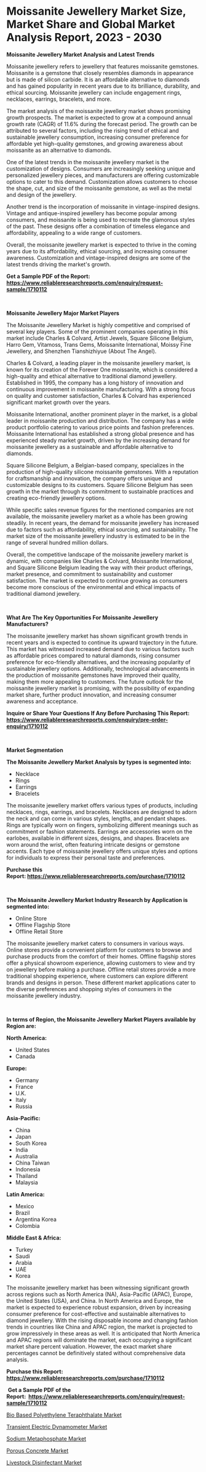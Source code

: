 <p><h1>Moissanite Jewellery Market Size, Market Share and Global Market Analysis Report, 2023 - 2030</h1></p><p><strong>Moissanite Jewellery Market Analysis and Latest Trends</strong></p>
<p><p>Moissanite jewellery refers to jewellery that features moissanite gemstones. Moissanite is a gemstone that closely resembles diamonds in appearance but is made of silicon carbide. It is an affordable alternative to diamonds and has gained popularity in recent years due to its brilliance, durability, and ethical sourcing. Moissanite jewellery can include engagement rings, necklaces, earrings, bracelets, and more.</p><p>The market analysis of the moissanite jewellery market shows promising growth prospects. The market is expected to grow at a compound annual growth rate (CAGR) of 11.6% during the forecast period. The growth can be attributed to several factors, including the rising trend of ethical and sustainable jewellery consumption, increasing consumer preference for affordable yet high-quality gemstones, and growing awareness about moissanite as an alternative to diamonds.</p><p>One of the latest trends in the moissanite jewellery market is the customization of designs. Consumers are increasingly seeking unique and personalized jewellery pieces, and manufacturers are offering customizable options to cater to this demand. Customization allows customers to choose the shape, cut, and size of the moissanite gemstone, as well as the metal and design of the jewellery.</p><p>Another trend is the incorporation of moissanite in vintage-inspired designs. Vintage and antique-inspired jewellery has become popular among consumers, and moissanite is being used to recreate the glamorous styles of the past. These designs offer a combination of timeless elegance and affordability, appealing to a wide range of customers.</p><p>Overall, the moissanite jewellery market is expected to thrive in the coming years due to its affordability, ethical sourcing, and increasing consumer awareness. Customization and vintage-inspired designs are some of the latest trends driving the market's growth.</p></p>
<p><strong>Get a Sample PDF of the Report:&nbsp; <a href="https://www.reliableresearchreports.com/enquiry/request-sample/1710112">https://www.reliableresearchreports.com/enquiry/request-sample/1710112</a></strong></p>
<p>&nbsp;</p>
<p><strong>Moissanite Jewellery Major Market Players</strong></p>
<p><p>The Moissanite Jewellery Market is highly competitive and comprised of several key players. Some of the prominent companies operating in this market include Charles & Colvard, Artist Jewels, Square Silicone Belgium, Harro Gem, Vitamoss, Trans Gems, Moissanite International, Moissy Fine Jewellery, and Shenzhen Tianshizhiyue (About The Angel).</p><p>Charles & Colvard, a leading player in the moissanite jewellery market, is known for its creation of the Forever One moissanite, which is considered a high-quality and ethical alternative to traditional diamond jewellery. Established in 1995, the company has a long history of innovation and continuous improvement in moissanite manufacturing. With a strong focus on quality and customer satisfaction, Charles & Colvard has experienced significant market growth over the years.</p><p>Moissanite International, another prominent player in the market, is a global leader in moissanite production and distribution. The company has a wide product portfolio catering to various price points and fashion preferences. Moissanite International has established a strong global presence and has experienced steady market growth, driven by the increasing demand for moissanite jewellery as a sustainable and affordable alternative to diamonds.</p><p>Square Silicone Belgium, a Belgian-based company, specializes in the production of high-quality silicone moissanite gemstones. With a reputation for craftsmanship and innovation, the company offers unique and customizable designs to its customers. Square Silicone Belgium has seen growth in the market through its commitment to sustainable practices and creating eco-friendly jewellery options.</p><p>While specific sales revenue figures for the mentioned companies are not available, the moissanite jewellery market as a whole has been growing steadily. In recent years, the demand for moissanite jewellery has increased due to factors such as affordability, ethical sourcing, and sustainability. The market size of the moissanite jewellery industry is estimated to be in the range of several hundred million dollars.</p><p>Overall, the competitive landscape of the moissanite jewellery market is dynamic, with companies like Charles & Colvard, Moissanite International, and Square Silicone Belgium leading the way with their product offerings, market presence, and commitment to sustainability and customer satisfaction. The market is expected to continue growing as consumers become more conscious of the environmental and ethical impacts of traditional diamond jewellery.</p></p>
<p>&nbsp;</p>
<p><strong>What Are The Key Opportunities For Moissanite Jewellery Manufacturers?</strong></p>
<p><p>The moissanite jewellery market has shown significant growth trends in recent years and is expected to continue its upward trajectory in the future. This market has witnessed increased demand due to various factors such as affordable prices compared to natural diamonds, rising consumer preference for eco-friendly alternatives, and the increasing popularity of sustainable jewellery options. Additionally, technological advancements in the production of moissanite gemstones have improved their quality, making them more appealing to customers. The future outlook for the moissanite jewellery market is promising, with the possibility of expanding market share, further product innovation, and increasing consumer awareness and acceptance.</p></p>
<p><strong>Inquire or Share Your Questions If Any Before Purchasing This Report: <a href="https://www.reliableresearchreports.com/enquiry/pre-order-enquiry/1710112">https://www.reliableresearchreports.com/enquiry/pre-order-enquiry/1710112</a></strong></p>
<p>&nbsp;</p>
<p><strong>Market Segmentation</strong></p>
<p><strong>The Moissanite Jewellery Market Analysis by types is segmented into:</strong></p>
<p><ul><li>Necklace</li><li>Rings</li><li>Earrings</li><li>Bracelets</li></ul></p>
<p><p>The moissanite jewellery market offers various types of products, including necklaces, rings, earrings, and bracelets. Necklaces are designed to adorn the neck and can come in various styles, lengths, and pendant shapes. Rings are typically worn on fingers, symbolizing different meanings such as commitment or fashion statements. Earrings are accessories worn on the earlobes, available in different sizes, designs, and shapes. Bracelets are worn around the wrist, often featuring intricate designs or gemstone accents. Each type of moissanite jewellery offers unique styles and options for individuals to express their personal taste and preferences.</p></p>
<p><strong>Purchase this Report:&nbsp;<a href="https://www.reliableresearchreports.com/purchase/1710112">https://www.reliableresearchreports.com/purchase/1710112</a></strong></p>
<p>&nbsp;</p>
<p><strong>The Moissanite Jewellery Market Industry Research by Application is segmented into:</strong></p>
<p><ul><li>Online Store</li><li>Offline Flagship Store</li><li>Offline Retail Store</li></ul></p>
<p><p>The moissanite jewellery market caters to consumers in various ways. Online stores provide a convenient platform for customers to browse and purchase products from the comfort of their homes. Offline flagship stores offer a physical showroom experience, allowing customers to view and try on jewellery before making a purchase. Offline retail stores provide a more traditional shopping experience, where customers can explore different brands and designs in person. These different market applications cater to the diverse preferences and shopping styles of consumers in the moissanite jewellery industry.</p></p>
<p>&nbsp;</p>
<p><strong>In terms of Region, the Moissanite Jewellery Market Players available by Region are:</strong></p>
<p>
    <p> <strong> North America: </strong>
        <ul>
            <li>United States</li>
            <li>Canada</li>
        </ul>
        </p> 
    <p> <strong> Europe: </strong>
        <ul>
            <li>Germany</li>
            <li>France</li>
            <li>U.K.</li>
            <li>Italy</li>
            <li>Russia</li>
        </ul>
        </p> 
    <p> <strong> Asia-Pacific: </strong>
        <ul>
            <li>China</li>
            <li>Japan</li>
            <li>South Korea</li>
            <li>India</li>
            <li>Australia</li>
            <li>China Taiwan</li>
            <li>Indonesia</li>
            <li>Thailand</li>
            <li>Malaysia</li>
        </ul>
        </p> 
    <p> <strong> Latin America: </strong>
        <ul>
            <li>Mexico</li>
            <li>Brazil</li>
            <li>Argentina Korea</li>
            <li>Colombia</li>
        </ul>
        </p> 
    <p> <strong> Middle East & Africa: </strong>
        <ul>
            <li>Turkey</li>
            <li>Saudi</li>
            <li>Arabia</li>
            <li>UAE</li>
            <li>Korea</li>
        </ul>
    </p>
    </p>
<p><p>The moissanite jewellery market has been witnessing significant growth across regions such as North America (NA), Asia-Pacific (APAC), Europe, the United States (USA), and China. In North America and Europe, the market is expected to experience robust expansion, driven by increasing consumer preference for cost-effective and sustainable alternatives to diamond jewellery. With the rising disposable income and changing fashion trends in countries like China and APAC region, the market is projected to grow impressively in these areas as well. It is anticipated that North America and APAC regions will dominate the market, each occupying a significant market share percent valuation. However, the exact market share percentages cannot be definitively stated without comprehensive data analysis.</p></p>
<p><strong>Purchase this Report: <a href="https://www.reliableresearchreports.com/purchase/1710112">https://www.reliableresearchreports.com/purchase/1710112</a></strong></p>
<p>&nbsp;<strong>Get a Sample PDF of the Report:&nbsp;&nbsp;<a href="https://www.reliableresearchreports.com/enquiry/request-sample/1710112">https://www.reliableresearchreports.com/enquiry/request-sample/1710112</a></strong></p>
<p><strong></strong></p>
<p><p><a href="https://medium.com/@jamesromero59/bio-based-polyethylene-teraphthalate-market-focuses-on-market-share-size-and-projected-forecast-0cd223275484">Bio Based Polyethylene Teraphthalate Market</a></p><p><a href="https://issuu.com/reportprime-2/docs/transient-electric-dynamometer-market-size-2030.pp?fr=xKAE9_zU1NQ">Transient Electric Dynamometer Market</a></p><p><a href="https://www.linkedin.com/pulse/sodium-metaphosphate-market-size-share-amp-trends-analysis-hg21e/">Sodium Metaphosphate Market</a></p><p><a href="https://github.com/Chiragrp23/Market-Research-Report-List-1/blob/main/porous-concrete-market.md">Porous Concrete Market</a></p><p><a href="https://www.linkedin.com/pulse/decoding-livestock-disinfectant-market-deep-dive-latest-trends-kwpue/">Livestock Disinfectant Market</a></p></p>